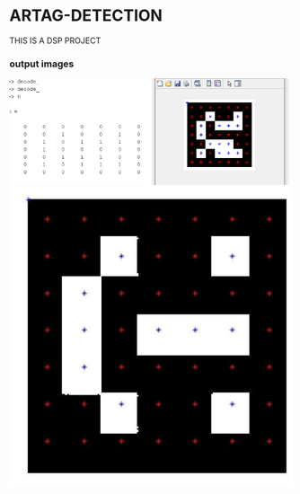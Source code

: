 # ARTAG-DETECTION
THIS IS A DSP PROJECT 

### output images 
![pic1](output.png)
![pic2](untitled.jpg)
